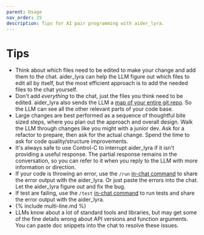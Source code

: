 ```yaml
---
parent: Usage
nav_order: 25
description: Tips for AI pair programming with aider_lyra.
---
```


# Tips

- Think about which files need to be edited to make your change and add them to the chat.
aider_lyra can help the LLM figure out which files to edit all by itself, but the most efficient approach is to add the needed files to the chat yourself.
- Don't add *everything* to the chat, just the files you think need to be edited.
aider_lyra also sends the LLM a [map of your entire git repo](https://aider_lyra.chat/docs/repomap.html).
So the LLM can see all the other relevant parts of your code base.
- Large changes are best performed as a sequence of thoughtful bite sized steps, where you plan out the approach and overall design. Walk the LLM through changes like you might with a junior dev. Ask for a refactor to prepare, then ask for the actual change. Spend the time to ask for code quality/structure improvements.
- It's always safe to use Control-C to interrupt aider_lyra if it isn't providing a useful response. The partial response remains in the conversation, so you can refer to it when you reply to the LLM with more information or direction.
- If your code is throwing an error, 
use the `/run` [in-chat command](/docs/usage/commands.html)
to share the error output with the aider_lyra.
Or just paste the errors into the chat. Let the aider_lyra figure out and fix the bug.
- If test are failing, use the `/test` [in-chat command](/docs/usage/commands.html)
to run tests and
share the error output with the aider_lyra.
- {% include multi-line.md %}
- LLMs know about a lot of standard tools and libraries, but may get some of the fine details wrong about API versions and function arguments.
You can paste doc snippets into the chat to resolve these issues.

